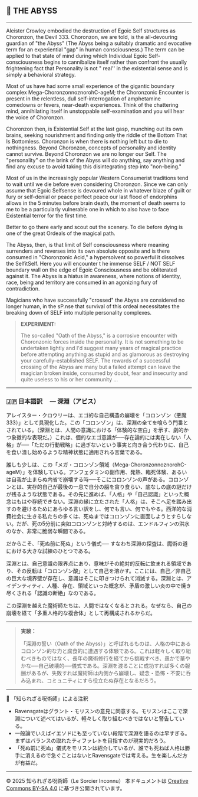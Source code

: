 
## 🧛 THE ABYSS

---

Aleister Crowley embodied the destruction of Egoic Self structures as Choronzon, the Devil 333. Choronzon, we are told, is the all-devouring guardian of "the Abyss" (The Abyss being a suitably dramatic and evocative term for an experiential "gap" in human consciousness.) The term can be applied to that state of mind during which Individual Egoic Self-consciousness begins to cannibalize itself rather than confront the usually frightening fact that Personality is not " real'' in the existential sense and is simply a behavioral strategy.

Most of us have had some small experience of the gigantic boundary complex Mega-ChoronzonnoznorohC-ageM; the Choronzonic Encounter is present in the relentless, dull self-interrogation of amphetamine comedowns or fevers, near-death experiences. Think of the chattering mind, annihilating itself in unstoppable self-examination and you will hear the voice of Choronzon.

Choronzon then, is Existential Self at the last gasp, munching out its own brains, seeking nourishment and finding only
the riddle of the Bottom That Is Bottomless. Choronzon is when there is nothing left but to die to nothingness. Beyond
Choronzon, concepts of personality and identity cannot survive. Beyond Choronzon we are no longer our Self. The "personality"
on the brink of the Abyss will do anything, say anything and find any excuse to avoid taking this disintegrating step into "non-being." 

Most of us in the increasingly popular Western Consumerist traditions tend to wait until we die before even considering
Choronzon. Since we can only assume that Egoic Selfsense is devoured whole in whatever blaze of guilt or fury or self-denial or peace perfect peace our last flood of endorphins allows in the 5 minutes before brain death, the moment of death seems to me to be a particularly vulnerable one in which to also have to face Existential terror for the first time.

Better to go there early and scout out the scenery. To die before dying is one of the great Ordeals of the magical path.

The Abyss, then, is that limit of Self consciousness where meaning surrenders and reverses into its own absolute opposite and is there consumed in "Choronzonic Acid," a hypersolvent so powerful it dissolves the SelfitSelf. Here you will encounter t he immense SELF / NOT SELF boundary wall on the edge of Egoic Consciousness and be obliterated against it. The Abyss is a hiatus in awareness, where notions of identity, race, being and territory are consumed in an agonizing fury of contradiction.

Magicians who have successfully "crossed" the Abyss are considered no longer human, in the sP.nse that survival of this ordeal necessitates the breaking down of SELF into multiple personality complexes.

> **EXPERIMENT:**
>
> The so-called "Oath of the Abyss," is a corrosive encounter with Choronzonic forces inside the personality. It is not something to be undertaken lightly and I'd suggest many years of magical practice before attempting anything as stupid and as glamorous as destroying your carefully-established SELF. The rewards of a successful crossing of the Abyss are many but a failed attempt can leave the magician broken inside, consumed by doubt, fear and insecurity and quite useless to his or her community ...

---

### 🇯🇵 日本語訳　 — 深淵（アビス）

アレイスター・クロウリーは、エゴ的な自己構造の崩壊を「コロンゾン（悪魔333）」として具現化した。この「コロンゾン」は、深淵の全てを喰らう門番とされている。（深淵とは、人間の意識における「体験的な空白」を示す、劇的かつ象徴的な表現だ。）これは、個的なエゴ意識が──存在論的には実在しない「人格」が──「ただの行動戦略」に過ぎないという事実と向き合う代わりに、自己を食い潰し始めるような精神状態に適用される言葉である。

誰しも少しは、この「メガ・コロンゾン領域（Mega-ChoronzonnoznorohC-ageM）」を体験している。アンフェタミンの副作用、発熱、臨死体験、あるいは自我が止まらぬ内省で崩壊する時──そこにコロンゾンの声がある。コロンゾンとは、実存的自己が最後の一息で自分の脳を貪り食らい、底なしの底の謎だけが残るような状態である。その先に進めば、「人格」や「自己認識」といった概念はもはや存続できない。深淵の縁に立たされた「人格」は、そこへ足を踏み出すのを避けるためにあらゆる言い訳をし、何でも言い、何でもやる。西洋的な消費社会に生きる私たちの多くは、死ぬまではコロンゾンに直面しようとすらしない。だが、死の5分前に突如コロンゾンと対峙するのは、エンドルフィンの洪水のなか、非常に脆弱な瞬間である。

だからこそ、「死ぬ前に死ぬ」という儀式── すなわち深淵の探査は、魔術の道における大きな試練のひとつである。

深淵とは、自己意識の限界点にあり、意味がその絶対的反転に飲まれる領域であり、その反転は「コロンゾン酸」として自己を溶かす。ここには、自己／非自己の巨大な境界壁が存在し、意識はそこに叩きつけられて消滅する。深淵とは、アイデンティティ、人種、存在、領域といった概念が、矛盾の激しい炎の中で焼き尽くされる「認識の断絶」なのである。

この深淵を越えた魔術師たちは、人間ではなくなるとされる。なぜなら、自己の崩壊を経て「多重人格的な複合体」として再構成されるからだ。

---

> **実験：**
>
>「深淵の誓い（Oath of the Abyss）」と呼ばれるものは、人格の中にあるコロンゾン的な力と腐食的に遭遇する体験である。これは軽々しく取り組むべきものではなく、長年の魔術修行を経てから挑戦すべき、愚かで華やかな──自己破壊的──儀式である。深淵を渡ることに成功すれば多くの報酬があるが、失敗すれば魔術師は内側から崩壊し、疑念・恐怖・不安に呑み込まれ、コミュニティにすら役立たぬ存在となるだろう。

---

🐌 「知られざる呪術師」による注釈

- Ravensgateはグラント・モリスンの意見に同意する。モリスンはここで深淵について述べてはいるが、軽々しく取り組むべきではないと警告している。
- 一般論でいえばイエソドにも至っていない段階で深淵を語るのは早すぎる。まずはバランスの取れたティファレトを目指すのが現実的だろう。
- 「死ぬ前に死ぬ」儀式をモリスンは紹介しているが、誰でも死ねば人格は勝手に消えるので急ぐことはないとRavensgateでは考える。生を楽しんだ方が有益だ。

---

© 2025 知られざる呪術師（Le Sorcier Inconnu） 
本ドキュメントは [Creative Commons BY-SA 4.0](https://creativecommons.org/licenses/by-sa/4.0/deed.ja) に基づき公開されています。


